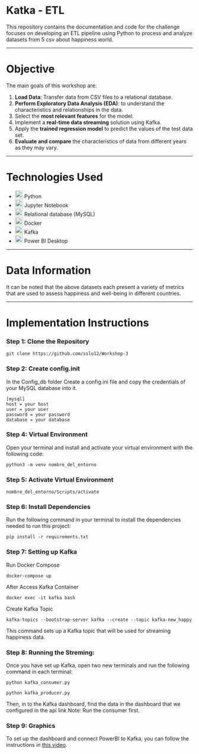 # Katka - ETL
This repository contains the documentation and code for the challenge focuses on developing an ETL pipeline using Python to process and analyze datasets from 5 csv about happiness world.
***
# Objective
The main goals of this workshop are:

1. **Load Data**: Transfer data from CSV files to a relational database.
2.	**Perform Exploratory Data Analysis (EDA)**: to understand the characteristics and relationships in the data.
3.	Select the **most relevant features** for the model.
4.	Implement a **real-time data streaming** solution using Kafka.
5.	Apply the **trained regression model** to predict the values of the test data set.
6.	**Evaluate and compare** the characteristics of data from different years as they may vary.
***
# Technologies Used
  * <img src="https://github.com/sslo12/Workshop-1-ETL/assets/115416417/b23a91ab-151a-4dd8-b421-fc87111e3481" alt="Looker Studio" width="21px" height="21px"> Python
  * <img src="https://cdn.icon-icons.com/icons2/2667/PNG/512/jupyter_app_icon_161280.png" alt="Looker Studio" width="21px" height="21px"> Jupyter Notebook
  * <img src="https://cdn.icon-icons.com/icons2/2415/PNG/512/mysql_original_wordmark_logo_icon_146417.png" alt="Looker Studio" width="21px" height="21px"> Relational database (MySQL)
  * <img src="https://w7.pngwing.com/pngs/991/165/png-transparent-docker-hd-logo-thumbnail.png" alt="Docker" width="21px" height="21px"> Docker
  * <img src="https://www.josebernalte.com/wp-content/uploads/2018/02/kafka.png" alt="Kafka" width="21px" height="21px"> Kafka
  * <img src="https://i.pinimg.com/736x/7a/f2/1e/7af21eaf89a449831a1e12d640b54fae.jpg" alt="Looker Studio" width="21px" height="21px"> Power BI Desktop
***
# Data Information
It can be noted that the above datasets each present a variety of metrics that are used to assess happiness and well-being in different countries.
***
# Implementation Instructions
### Step 1: Clone the Repository
    git clone https://github.com/sslo12/Workshop-3

### Step 2: Create config.init
In the Config_db folder Create a config.ini file and copy the credentials of your MySQL database into it.
  ```
  [mysql]
host = your host
user = your user
password = your password
database = your database
  ```

### Step 4: Virtual Environment
Open your terminal and install and activate your virtual environment with the following code:
```
python3 -m venv nombre_del_entorno
```
### Step 5: Activate Virtual Environment
```
nombre_del_entorno/Scripts/activate
```
### Step 6: Install Dependencies
Run the following command in your terminal to install the dependencies needed to run this project:
```
pip install -r requirements.txt
```
### Step 7: Setting up Kafka
Run Docker Compose
```
docker-compose up
```

After Access Kafka Container
```
docker exec -it kafka bash
```

Create Kafka Topic
```
kafka-topics --bootstrap-server kafka --create --topic kafka-new_happy
```
This command sets up a Kafka topic that will be used for streaming happiness data.

### Step 8: Running the Streming:
Once you have set up Kafka, open two new terminals and run the following command in each terminal:
```
python kafka_consumer.py
```
```
python kafka_producer.py
```
Then, in to the Kafka dashboard, find the data in the dashboard that we configured in the api link
Note: Run the consumer first.

### Step 9: Graphics
To set up the dashboard and connect PowerBI to Kafka, you can follow the instructions in [this video]([https://www.youtube.com/watch?v=ufrVf6BTLKc&t=359s](https://www.youtube.com/watch?v=B0nwAalcU7w&t=1s)).
